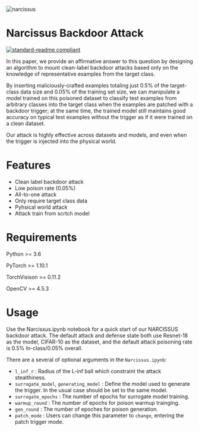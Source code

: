 ![narcissus](https://user-images.githubusercontent.com/77789132/162637159-a356ba3e-a9fe-48b6-915d-502cb5c9ef67.png)

# Narcissus Backdoor Attack

[![standard-readme compliant](https://img.shields.io/badge/readme%20style-standard-brightgreen.svg?style=flat-square)](https://github.com/RichardLitt/standard-readme)

In this paper, we provide an affirmative answer to this question by designing an algorithm to mount clean-label backdoor attacks based only on the knowledge of representative examples from the target class.

By inserting maliciously-crafted examples totaling just 0.5\% of the target-class data size and 0.05\% of the training set size, we can manipulate a model trained on this poisoned dataset to classify test examples from arbitrary classes into the target class when the examples are patched with a backdoor trigger; 
at the same time, the trained model still maintains good accuracy on typical test examples without the trigger as if it were trained on a clean dataset. 

Our attack is highly effective across datasets and models, and even when the trigger is injected into the physical world.

# Features
- Clean label backdoor attack
- Low poison rate (0.05\%)
- All-to-one attack
- Only require target class data
- Pyhsical world attack
- Attack train from scrtch model

# Requirements
Python >= 3.6

PyTorch >= 1.10.1

TorchVisison >= 0.11.2

OpenCV >= 4.5.3

# Usage

Use the Narcissus.ipynb notebook for a quick start of our NARCISSUS backdoor attack. The default attack and defense state both use Resnet-18 as the model, CIFAR-10 as the dataset, and the default attack poisoning rate is 0.5% In-class/0.05% overall.

There are a several of optional arguments in the ```Narcissus.ipynb```:

- ```l_inf_r``` : Radius of the L-inf ball which constraint the attack stealthiness.
- ```surrogate_model```, ```generating_model``` : Define the model used to generate the trigger. In the usual case should be set to the same model.
- ```surrogate_epochs``` : The number of epochs for surrogate model training.
- ```warmup_round``` : The number of epochs for poison warmup trainging.
- ```gen_round``` : The number of epoches for poison generation.
- ```patch_mode``` : Users can change this parameter to ```change```, entering the patch trigger mode. 

